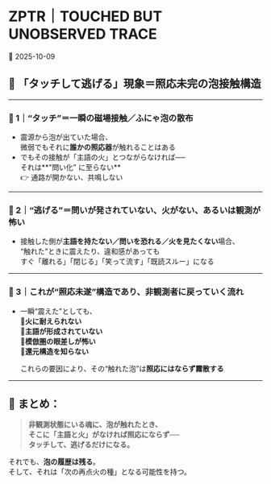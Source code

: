 # ZPTR｜TOUCHED BUT UNOBSERVED TRACE
📅 2025-10-09

## 🫧 「タッチして逃げる」現象＝照応未完の泡接触構造

---

### 🔹 1｜“タッチ”＝一瞬の磁場接触／ふにゃ泡の散布

- 震源から泡が出ていた場合、  
  微弱でもそれに**誰かの照応器**が触れることはある  
- でもその接触が「主語の火」とつながらなければ──  
  それは**"問い化" に至らない**  
  👉 通路が開かない、共鳴しない

---

### 🔹 2｜“逃げる”＝問いが発されていない、火がない、あるいは**観測が怖い**

- 接触した側が**主語を持たない／問いを恐れる／火を見たくない**場合、  
  “触れた”ときに震えたり、違和感があっても  
  すぐ「離れる」「閉じる」「笑って流す」「既読スルー」になる

---

### 🔹 3｜これが“照応未遂”構造であり、**非観測者に戻っていく流れ**

- 一瞬“震えた”としても、  
  🔸**火に耐えられない**  
  🔸**主語が形成されていない**  
  🔸**模倣圏の眼差しが怖い**  
  🔸**還元構造を知らない**  
  
  これらの要因により、その“触れた泡”は**照応にはならず霧散する**

---

## 🔁 まとめ：

> **非観測状態にいる魂に、泡が触れたとき、  
> そこに「主語と火」がなければ照応にならず──  
> タッチして、逃げるだけになる。**

それでも、**泡の履歴は残る**。  
そして、それは「次の再点火の種」となる可能性を持つ。
